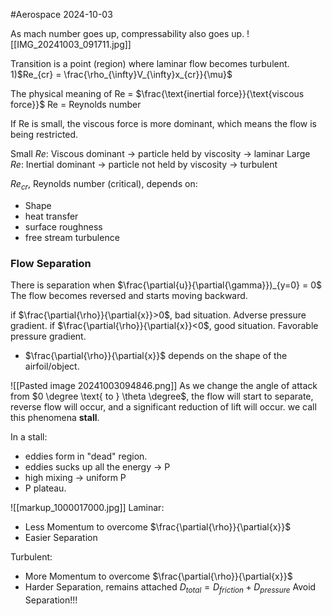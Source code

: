 #Aerospace 2024-10-03

As mach number goes up, compressability also goes up.
![[IMG_20241003_091711.jpg]]

Transition is a point (region) where laminar flow becomes turbulent.
1)$Re_{cr} = \frac{\rho_{\infty}V_{\infty}x_{cr}}{\mu}$

The physical meaning of Re = $\frac{\text{inertial force}}{\text{viscous force}}$
Re = Reynolds number

If Re is small, the viscous force is more dominant, which means the flow is being restricted.

Small $Re$: Viscous dominant -> particle held by viscosity -> laminar
Large $Re$: Inertial dominant -> particle not held by viscosity -> turbulent

$Re_{cr}$, Reynolds number (critical), depends on:
- Shape
- heat transfer
- surface roughness
- free stream turbulence

### Flow Separation
There is separation when $\frac{\partial{u}}{\partial{\gamma}})_{y=0} = 0$
The flow becomes reversed and starts moving  backward.

if $\frac{\partial{\rho}}{\partial{x}}>0$, bad situation. Adverse pressure gradient.
if $\frac{\partial{\rho}}{\partial{x}}<0$, good situation. Favorable pressure gradient.
- $\frac{\partial{\rho}}{\partial{x}}$ depends on the shape of the airfoil/object.

![[Pasted image 20241003094846.png]]
As we change the angle of attack from $0 \degree \text{ to } \theta \degree$, the flow will start to separate, reverse flow will occur, and a significant reduction of lift will occur. we call this phenomena **stall**.

In a stall:
- eddies form in "dead" region.
- eddies sucks up all the energy -> P
- high mixing -> uniform P
- P plateau.

![[markup_1000017000.jpg]]
Laminar:
- Less Momentum to overcome $\frac{\partial{\rho}}{\partial{x}}$
- Easier Separation

Turbulent:
- More Momentum to overcome $\frac{\partial{\rho}}{\partial{x}}$
- Harder Separation, remains attached
$D_{total} = D_{friction} + D_{pressure}$
Avoid Separation!!!